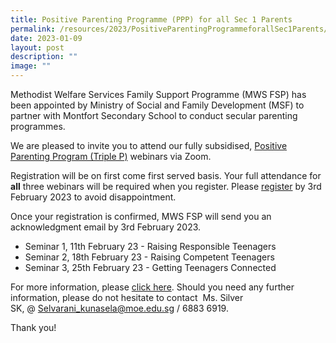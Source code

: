 ```yaml
---
title: Positive Parenting Programme (PPP) for all Sec 1 Parents
permalink: /resources/2023/PositiveParentingProgrammeforallSec1Parents/
date: 2023-01-09
layout: post
description: ""
image: ""
---
```


Methodist Welfare Services Family Support Programme (MWS FSP) has been appointed by Ministry of Social and Family Development (MSF) to partner with Montfort Secondary School to conduct secular parenting programmes. 

We are pleased to invite you to attend our fully subsidised, [Positive Parenting Program (Triple P)](/files/Secondary%20School%20Letter%20(Run%203).pdf) webinars via Zoom.

Registration will be on first come first served basis. Your full attendance for **all** three webinars will be required when you register. Please [register](https://forms.office.com/r/Z3JMVuGJgC) by 3rd February 2023 to avoid disappointment.

Once your registration is confirmed, MWS FSP will send you an acknowledgment email by 3rd February 2023.

*  Seminar 1, 11th February 23 - Raising Responsible Teenagers
*  Seminar 2, 18th February 23 - Raising Competent Teenagers
*  Seminar 3, 25th February 23 - Getting Teenagers Connected

For more information, please [click here](/files/Secondary%20School%20L2%20EDM%20(Run%203)%20(1).pdf). Should you need any further information, please do not hesitate to contact  Ms. Silver SK, @ [Selvarani\_kunasela@moe.edu.sg](mailto:Selvarani_kunasela@moe.edu.sg) / 6883 6919.

Thank you!
